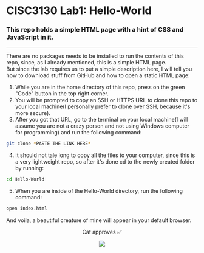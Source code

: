 # CISC3130 Lab1: Hello-World
### This repo holds a simple HTML page with a hint of CSS and JavaScript in it.
---
There are no packages needs to be installed to run the contents of this repo, since, as I already mentioned, this is a simple HTML page.  
But since the lab requires us to put a simple description here, I will tell you how to download stuff from GitHub and how to open a static HTML page:

1. While you are in the home directory of this repo, press on the green "Code" button in the top right corner.
2. You will be prompted to copy an SSH or HTTPS URL to clone this repo to your local machine(I personally prefer to clone over SSH, because it's more secure).
3. After you got that URL, go to the terminal on your local machine(I will assume you are not a crazy person and not using Windows computer for programming) and run the following command: 
```zsh
git clone *PASTE THE LINK HERE*
```
4. It should not tale long to copy all the files to your computer, since this is a very lightweight repo, so after it's done cd to the newly created folder by running: 
```zsh 
cd Hello-World
```  
5. When you are inside of the Hello-World directory, run the following command: 
```zsh
open index.html
``` 
And voila, a beautiful creature of mine will appear in your default browser.  
<div align="center">
  <p>Cat approves ✅</p>
  <img src="https://i.pinimg.com/originals/92/19/a5/9219a5e4424f3c097846e0ab41b510cb.jpg" />
</div>